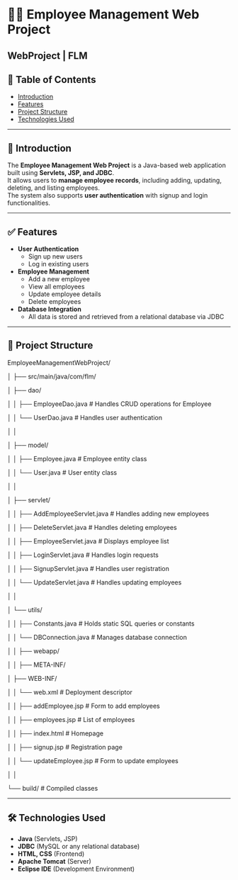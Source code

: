 # 👨‍💼 Employee Management Web Project

## WebProject | FLM

## 📌 Table of Contents
- [Introduction](#introduction)
- [Features](#features)
- [Project Structure](#project-structure)
- [Technologies Used](#technologies-used)

---

## 📖 Introduction
The **Employee Management Web Project** is a Java-based web application built using **Servlets, JSP, and JDBC**.  
It allows users to **manage employee records**, including adding, updating, deleting, and listing employees.  
The system also supports **user authentication** with signup and login functionalities.

---

## ✅ Features
- **User Authentication**
  - Sign up new users
  - Log in existing users
- **Employee Management**
  - Add a new employee
  - View all employees
  - Update employee details
  - Delete employees
- **Database Integration**
  - All data is stored and retrieved from a relational database via JDBC

---

## 📂 Project Structure

EmployeeManagementWebProject/

│
├── src/main/java/com/flm/

│ ├── dao/

│ │    ├── EmployeeDao.java # Handles CRUD operations for Employee

│ │    └── UserDao.java # Handles user authentication

│ │

│ ├── model/

│ │    ├── Employee.java # Employee entity class

│ │    └── User.java # User entity class

│ │

│ ├── servlet/

│ │    ├── AddEmployeeServlet.java # Handles adding new employees

│ │    ├── DeleteServlet.java # Handles deleting employees

│ │    ├── EmployeeServlet.java # Displays employee list

│ │    ├── LoginServlet.java # Handles login requests

│ │    ├── SignupServlet.java # Handles user registration

│ │    └── UpdateServlet.java # Handles updating employees

│ │

│ └── utils/

│ │     ├── Constants.java # Holds static SQL queries or constants

│ │     └── DBConnection.java # Manages database connection

│ │     ├── webapp/

│ │     ├── META-INF/

│ ├── WEB-INF/

│ │    └── web.xml # Deployment descriptor

│ │    ├── addEmployee.jsp # Form to add employees

│ │    ├── employees.jsp # List of employees

│ │    ├── index.html # Homepage

│ │    ├── signup.jsp # Registration page

│ │    └── updateEmployee.jsp # Form to update employees

│ │

└── build/ # Compiled classes

---

## 🛠 Technologies Used
- **Java** (Servlets, JSP)
- **JDBC** (MySQL or any relational database)
- **HTML, CSS** (Frontend)
- **Apache Tomcat** (Server)
- **Eclipse IDE** (Development Environment)
